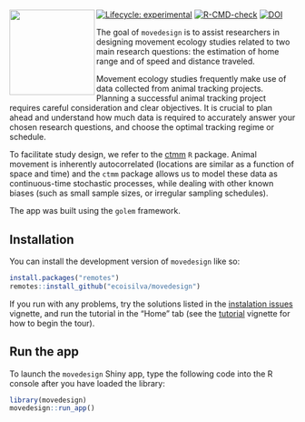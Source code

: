 
<!-- README.md is generated from README.Rmd. Please edit that file -->

# <img src='https://raw.githubusercontent.com/ecoisilva/movedesign/main/inst/app/www/logo.png' align="left" height="150" />

<!-- badges: start -->

[![Lifecycle:
experimental](https://img.shields.io/badge/lifecycle-stable-brightgreen.svg)](https://lifecycle.r-lib.org/articles/stages.html#stable)
[![R-CMD-check](https://github.com/ecoisilva/movedesign/actions/workflows/R-CMD-check.yaml/badge.svg)](https://github.com/ecoisilva/movedesign/actions/workflows/R-CMD-check.yaml)
[![DOI](https://zenodo.org/badge/474098792.svg)](https://zenodo.org/badge/latestdoi/474098792)
<!-- [![Codecov test coverage](https://codecov.io/gh/ecoisilva/movedesign/branch/main/graph/badge.svg)](https://app.codecov.io/gh/ecoisilva/movedesign?branch=main) -->
<!-- badges: end -->

The goal of `movedesign` is to assist researchers in designing movement
ecology studies related to two main research questions: the estimation
of home range and of speed and distance traveled.

Movement ecology studies frequently make use of data collected from
animal tracking projects. Planning a successful animal tracking project
requires careful consideration and clear objectives. It is crucial to
plan ahead and understand how much data is required to accurately answer
your chosen research questions, and choose the optimal tracking regime
or schedule.

To facilitate study design, we refer to the
[ctmm](https://ctmm-initiative.github.io/ctmm/) `R` package. Animal
movement is inherently autocorrelated (locations are similar as a
function of space and time) and the `ctmm` package allows us to model
these data as continuous-time stochastic processes, while dealing with
other known biases (such as small sample sizes, or irregular sampling
schedules).

The app was built using the `golem` framework.

## Installation

You can install the development version of `movedesign` like so:

``` r
install.packages("remotes")
remotes::install_github("ecoisilva/movedesign")
```

If you run with any problems, try the solutions listed in the
[instalation
issues](https://ecoisilva.github.io/movedesign/articles/installation.html)
vignette, and run the tutorial in the “Home” tab (see the
[tutorial](https://ecoisilva.github.io/movedesign/articles/tutorial.html)
vignette for how to begin the tour).

## Run the app

To launch the `movedesign` Shiny app, type the following code into the R
console after you have loaded the library:

``` r
library(movedesign)
movedesign::run_app()
```
